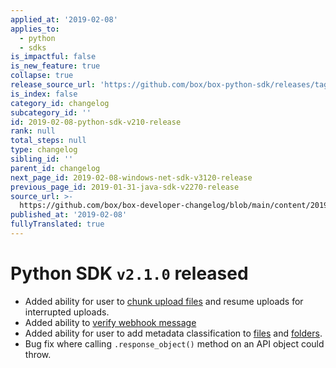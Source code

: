 ```yaml
---
applied_at: '2019-02-08'
applies_to:
  - python
  - sdks
is_impactful: false
is_new_feature: true
collapse: true
release_source_url: 'https://github.com/box/box-python-sdk/releases/tag/v2.1.0'
is_index: false
category_id: changelog
subcategory_id: ''
id: 2019-02-08-python-sdk-v210-release
rank: null
total_steps: null
type: changelog
sibling_id: ''
parent_id: changelog
next_page_id: 2019-02-08-windows-net-sdk-v3120-release
previous_page_id: 2019-01-31-java-sdk-v2270-release
source_url: >-
  https://github.com/box/box-developer-changelog/blob/main/content/2019/02-08-python-sdk-v210-release.md
published_at: '2019-02-08'
fullyTranslated: true
---
```

# Python SDK `v2.1.0` released

* Added ability for user to [chunk upload files](https://github.com/box/box-python-sdk/blob/master/docs/usage/files.md#chunked-upload) and resume uploads for interrupted uploads.
* Added ability to [verify webhook message](https://github.com/box/box-python-sdk/blob/master/docs/usage/webhook.md#validate-webhook-message)
* Added ability for user to add metadata classification to [files](https://github.com/box/box-python-sdk/blob/master/docs/usage/files.md#set-a-classification) and [folders](https://github.com/box/box-python-sdk/blob/master/docs/usage/folders.md#set-a-classification).
* Bug fix where calling  `.response_object()` method on an API object could throw.

